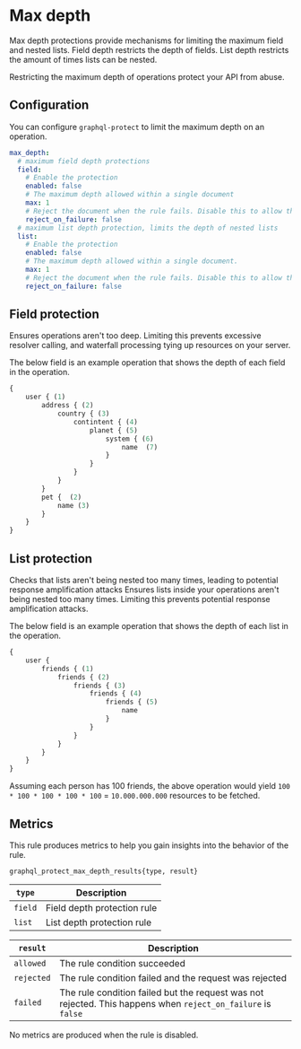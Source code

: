 # Max depth

Max depth protections provide mechanisms for limiting the maximum field and nested lists.
Field depth restricts the depth of fields.
List depth restricts the amount of times lists can be nested.

Restricting the maximum depth of operations protect your API from abuse.

<!-- TOC -->

## Configuration

You can configure `graphql-protect` to limit the maximum depth on an operation.

```yaml
max_depth:
  # maximum field depth protections
  field:
    # Enable the protection
    enabled: false
    # The maximum depth allowed within a single document
    max: 1
    # Reject the document when the rule fails. Disable this to allow the document to be passed on to your API.
    reject_on_failure: false
  # maximum list depth protection, limits the depth of nested lists
  list:
    # Enable the protection
    enabled: false
    # The maximum depth allowed within a single document.
    max: 1
    # Reject the document when the rule fails. Disable this to allow the document to be passed on to your API.
    reject_on_failure: false
```

## Field protection

Ensures operations aren't too deep. Limiting this prevents excessive resolver calling, and waterfall processing tying up resources on your server.

The below field is an example operation that shows the depth of each field in the operation.
```graphql
{
    user { (1)
        address { (2)
            country { (3)
                contintent { (4)
                    planet { (5)
                        system { (6)
                            name  (7) 
                        }
                    }
                }
            }
        }
        pet {  (2)
            name (3)
        }       
    }
}
```

## List protection

Checks that lists aren't being nested too many times, leading to potential response amplification attacks
Ensures lists inside your operations aren't being nested too many times. Limiting this prevents potential response amplification attacks.

The below field is an example operation that shows the depth of each list in the operation.

```graphql
{ 
    user {
        friends { (1) 
            friends { (2) 
                friends { (3) 
                    friends { (4) 
                        friends { (5) 
                            name
                        } 
                    } 
                } 
            } 
        } 
    } 
}
```

Assuming each person has 100 friends, the above operation would yield `100 * 100 * 100 * 100 * 100` = `10.000.000.000` resources to be fetched.

## Metrics

This rule produces metrics to help you gain insights into the behavior of the rule.

```
graphql_protect_max_depth_results{type, result}
```

| `type`   | Description                                                                                                  |
|----------|--------------------------------------------------------------------------------------------------------------|
| `field`  | Field depth protection rule                                                                                  |
| `list`   | List depth protection rule                                                                                   |

| `result`  | Description                                                                                                  |
|---------|--------------------------------------------------------------------------------------------------------------|
| `allowed` | The rule condition succeeded                                                                                 |
| `rejected` | The rule condition failed and the request was rejected                                                       |
| `failed` | The rule condition failed but the request was not rejected. This happens when `reject_on_failure` is `false` |

No metrics are produced when the rule is disabled.